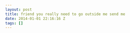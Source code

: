 ```yaml
---
layout: post
title: friend you really need to go outside me send me
date: 2014-01-01 22:16:16 Z
tags: []
---
```

